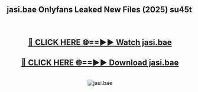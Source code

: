 <h2>jasi.bae Onlyfans Leaked New Files (2025) su45t</h2>
<br>
<div align="center">
<h2><a href="https://mediafiles.top/jasi.bae&ref=git" rel="nofollow">🔴 CLICK HERE 🌐==►► Watch jasi.bae</a></h2>
<h2><a href="https://mediafiles.top/jasi.bae&ref=git" rel="nofollow">🔴 CLICK HERE 🌐==►► Download jasi.bae</a></h2>
<br>
<a href="https://mediafiles.top/jasi.bae&ref=git" rel="nofollow" data-target="animated-image.originalLink"><img src="https://i.ibb.co.com/xMMVF88/686577567.gif" alt="jasi.bae" style="max-width: 100%; display: inline-block;" data-target="animated-image.originalImage"></a>
</div>
<br>
<br>